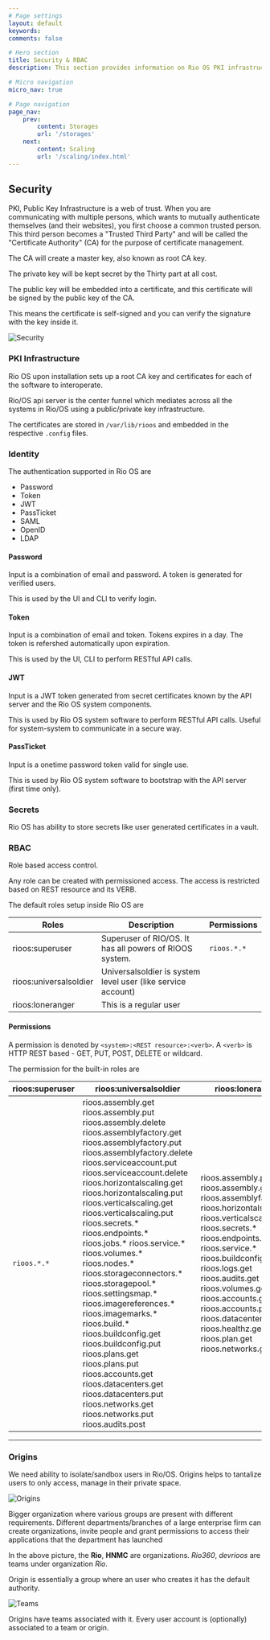 ```yaml
---
# Page settings
layout: default
keywords:
comments: false

# Hero section
title: Security & RBAC
description: This section provides information on Rio OS PKI infrastructure, different ways of  storing secret, and shielding authorization using roles/permissions.

# Micro navigation
micro_nav: true

# Page navigation
page_nav:
    prev:
        content: Storages
        url: '/storages'
    next:
        content: Scaling
        url: '/scaling/index.html'
---
```


## Security

PKI, Public Key Infrastructure is a web of trust. When you are communicating with  multiple persons, which wants to mutually authenticate themselves (and their websites), you first choose a common trusted person. This third person becomes a "Trusted Third Party" and will be called the "Certificate Authority" (CA) for the purpose of certificate management.

The CA will create a master key, also known as root CA key. 

The private key will be kept secret by the Thirty part at all cost. 

The public key will be embedded into a certificate, and this certificate will be signed by the public key of the CA. 

This means the certificate is self-signed and you can verify the signature with the key inside it. 

![Security](/docs/doks-theme/assets/images/security/RIO_OS_Identity.png)


### PKI Infrastructure

Rio OS upon installation sets up a root CA key and certificates for each of the software to interoperate.

Rio/OS api server is the center funnel which mediates across all the systems in Rio/OS using a public/private key infrastructure.

The certificates are stored in `/var/lib/rioos` and embedded in the respective `.config` files.

### Identity

The authentication supported in Rio OS are 

- Password
- Token
- JWT
- PassTicket
- SAML
- OpenID
- LDAP

#### Password

Input is a combination of email and password. A token is generated for verified users. 

This is used by the UI and CLI to verify login.

#### Token

Input is a combination of email and token. Tokens expires in a day. The token is refershed automatically upon expiration.

This is used by the UI, CLI to perform RESTful API calls.

#### JWT

Input is a JWT token generated from secret certificates known by the API server and the Rio OS system components.

This is used by Rio OS system software to perform RESTful API calls. Useful for system-system to communicate in a secure way.

#### PassTicket

Input is a onetime password token valid for single use. 

This is used by Rio OS system software to bootstrap with the API server (first time only). 


### Secrets

Rio OS has ability to store secrets like user generated certificates in a vault.

### RBAC

Role based access control.

Any role can be created with permissioned access. The access is restricted based on REST resource and its VERB. 

The default roles setup inside Rio OS are 

| Roles                  | Description                                                  | Permissions |
|------------------------|--------------------------------------------------------------|-------------|
| rioos:superuser        |  Superuser of RIO/OS. It has all powers of RIOOS system.     | `rioos.*.*`   |
| rioos:universalsoldier | Universalsoldier is system level user (like service account) |             |
| rioos:loneranger       | This is a regular user                                       |             |


#### Permissions 

A permission is denoted by `<system>:<REST resource>:<verb>`. A `<verb>` is HTTP REST based - GET, PUT, POST, DELETE or wildcard.

The permission for the built-in roles are

| rioos:superuser | rioos:universalsoldier                                                                                                                                                                                                                                                                                                                                                                                                                                                                                                                                                                                                                                                                                                                   | rioos:loneranger                                                                                                                                                                                                                                                                                                                                         |
|-----------------|------------------------------------------------------------------------------------------------------------------------------------------------------------------------------------------------------------------------------------------------------------------------------------------------------------------------------------------------------------------------------------------------------------------------------------------------------------------------------------------------------------------------------------------------------------------------------------------------------------------------------------------------------------------------------------------------------------------------------------------|----------------------------------------------------------------------------------------------------------------------------------------------------------------------------------------------------------------------------------------------------------------------------------------------------------------------------------------------------------|
| `rioos.*.*`       | rioos.assembly.get rioos.assembly.put rioos.assembly.delete rioos.assemblyfactory.get rioos.assemblyfactory.put rioos.assemblyfactory.delete rioos.serviceaccount.put rioos.serviceaccount.delete rioos.horizontalscaling.get rioos.horizontalscaling.put rioos.verticalscaling.get rioos.verticalscaling.put rioos.secrets.* rioos.endpoints.* rioos.jobs.* rioos.service.* rioos.volumes.* rioos.nodes.* rioos.storageconnectors.* rioos.storagepool.* rioos.settingsmap.* rioos.imagereferences.* rioos.imagemarks.* rioos.build.* rioos.buildconfig.get rioos.buildconfig.put rioos.plans.get rioos.plans.put rioos.accounts.get rioos.datacenters.get rioos.datacenters.put rioos.networks.get rioos.networks.put rioos.audits.post |  rioos.assembly.put rioos.assembly.get rioos.assemblyfactory.* rioos.horizontalscaling.* rioos.verticalscaling.* rioos.secrets.* rioos.endpoints.* rioos.service.* rioos.buildconfig.* rioos.logs.get rioos.audits.get rioos.volumes.get rioos.accounts.get rioos.accounts.put rioos.datacenters.get rioos.healthz.get rioos.plan.get rioos.networks.get |


****


### Origins


We need ability to isolate/sandbox users in Rio/OS. Origins helps to tantalize users to only access, manage in their private space.

![Origins](/docs/doks-theme/assets/images/security/RIO_OS_Origin_Teams.png)

Bigger organization where various groups are present with different requirements. Different departments/branches of a large enterprise firm can create organizations, invite people and grant permissions to access their applications that the department has launched

In the above picture, the **Rio**, **HNMC** are organizations. *Rio360*, *devrioos* are teams under organization *Rio*.  

Origin is essentially a group where an user who creates it has the default authority.

![Teams](/docs/doks-theme/assets/images/security/RIO_OS_Roles_Permission_Teams.png)

Origins have teams associated with it. Every user account is (optionally) associated to a team or origin.




